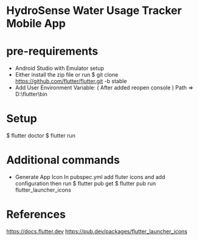 # HydroSense Water Usage Tracker Mobile App

# pre-requirements
  - Android Studio with Emulator setup
  - Either install the zip file or run
  $ git clone https://github.com/flutter/flutter.git -b stable
  - Add User Environment Variable: ( After added reopen console )
    Path => D:\flutter\bin 

# Setup
  $ flutter doctor
  $ flutter run

# Additional commands
  - Generate App Icon
  In pubspec.yml add fluter icons and add configuration then run
  $ flutter pub get
  $ flutter pub run flutter_launcher_icons 


# References
https://docs.flutter.dev
https://pub.dev/packages/flutter_launcher_icons

